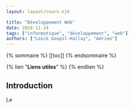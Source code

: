 ```yaml
---
layout: layout/cours.njk

title: "Développement Web"
date: 2024-11-14
tags: ["informatique", "développement", "web"]
authors: ["Loïck Goupil-Hallay", "Adrien"]
---
```


{% sommaire %}
[[toc]]
{% endsommaire %}

{% lien "**Liens utiles**" %}
{% endlien %}

## Introduction

Le
